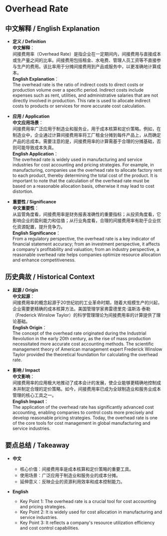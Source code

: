 # Overhead Rate

## 中文解释 / English Explanation

* **定义 / Definition**  
  **中文解释**：  
  间接费用率（Overhead Rate）是指企业在一定期间内，间接费用与直接成本或生产量之间的比率。间接费用包括租金、水电费、管理人员工资等不直接参与生产的费用。该比率用于分摊间接费用到产品或服务中，以更准确地计算成本。  
  **English Explanation**：  
  The overhead rate is the ratio of indirect costs to direct costs or production volume over a specific period. Indirect costs include expenses such as rent, utilities, and administrative salaries that are not directly involved in production. This rate is used to allocate indirect costs to products or services for more accurate cost calculation.

* **应用 / Application**  
  **中文应用场景**：  
  间接费用率广泛应用于制造业和服务业，用于成本核算和定价策略。例如，在制造业中，企业通过计算间接费用率将工厂租金分摊到每件产品上，从而确定产品的总成本。需要注意的是，间接费用率的计算需基于合理的分摊基础，否则可能导致成本失真。  
  **English Application**：  
  The overhead rate is widely used in manufacturing and service industries for cost accounting and pricing strategies. For example, in manufacturing, companies use the overhead rate to allocate factory rent to each product, thereby determining the total cost of the product. It is important to note that the calculation of the overhead rate must be based on a reasonable allocation basis, otherwise it may lead to cost distortion.

* **重要性 / Significance**  
  **中文重要性**：  
  从监管角度看，间接费用率是财务报表准确性的重要指标；从投资角度看，它影响企业的盈利能力和估值；从行业角度看，合理的间接费用率有助于企业优化资源配置，提升竞争力。  
  **English Significance**：  
  From a regulatory perspective, the overhead rate is a key indicator of financial statement accuracy; from an investment perspective, it affects a company's profitability and valuation; from an industry perspective, a reasonable overhead rate helps companies optimize resource allocation and enhance competitiveness.

## 历史典故 / Historical Context

* **起源 / Origin**  
  **中文起源**：  
  间接费用率的概念起源于20世纪初的工业革命时期，随着大规模生产的兴起，企业需要更精确的成本核算方法。美国管理学家弗雷德里克·温斯洛·泰勒（Frederick Winslow Taylor）的科学管理理论为间接费用率的计算提供了理论基础。  
  **English Origin**：  
  The concept of the overhead rate originated during the Industrial Revolution in the early 20th century, as the rise of mass production necessitated more accurate cost accounting methods. The scientific management theory of American management expert Frederick Winslow Taylor provided the theoretical foundation for calculating the overhead rate.

* **影响 / Impact**  
  **中文影响**：  
  间接费用率的应用极大地推动了成本会计的发展，使企业能够更精确地控制成本并制定合理的定价策略。如今，间接费用率已成为全球制造业和服务业成本管理的核心工具之一。  
  **English Impact**：  
  The application of the overhead rate has significantly advanced cost accounting, enabling companies to control costs more precisely and develop reasonable pricing strategies. Today, the overhead rate is one of the core tools for cost management in global manufacturing and service industries.

## 要点总结 / Takeaway

* **中文**  
  - 核心价值：间接费用率是成本核算和定价策略的重要工具。  
  - 使用场景：广泛应用于制造业和服务业的成本分摊。  
  - 延伸意义：反映企业的资源利用效率和成本控制能力。  

* **English**  
  - Key Point 1: The overhead rate is a crucial tool for cost accounting and pricing strategies.  
  - Key Point 2: It is widely used for cost allocation in manufacturing and service industries.  
  - Key Point 3: It reflects a company's resource utilization efficiency and cost control capabilities.
